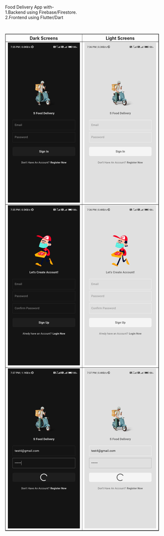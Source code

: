 

<p>Food Delivery App with-
  <br>
  1.Backend using Firebase/Firestore.
  <br>
  2.Frontend using Flutter/Dart
</p>
<br>

<table border="solid 4 px">

  <th>Dark Screens</th>
  <th>Light Screens</th>

  <tr>
    <td>
      <img src="https://github.com/suraj-khot-19/img/blob/main/ff18_dark.jpg" alt="img">
    </td>
    <td>
      <img src="https://github.com/suraj-khot-19/img/blob/main/ff18_light.jpg" alt="img">
    </td>
  </tr>

  <tr>
    <td>
      <img src="https://github.com/suraj-khot-19/img/blob/main/ff19_dark.jpg" alt="img">
    </td>
    <td>
      <img src="https://github.com/suraj-khot-19/img/blob/main/ff19_light.jpg" alt="img">
    </td>
  </tr>

  <tr>
    <td>
      <img src="https://github.com/suraj-khot-19/img/blob/main/ff20_dark.jpg" alt="img">
    </td>
    <td>
      <img src="https://github.com/suraj-khot-19/img/blob/main/ff20_light.jpg" alt="img">
    </td>
  </tr>

  
</table>
